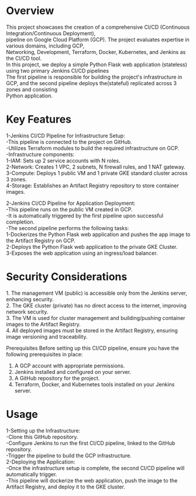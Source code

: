 <h1>Overview</h1>
This project showcases the creation of a comprehensive CI/CD (Continuous Integration/Continuous Deployment), </br>
pipeline on Google Cloud Platform (GCP). The project evaluates expertise in various domains, including GCP,</br>
Networking, Development, Terraform, Docker, Kubernetes, and Jenkins as the CI/CD tool. </br>
 In this project, we deploy a simple Python Flask web application (stateless) using two primary Jenkins CI/CD pipelines</br>
The first pipeline is responsible for building the project's infrastructure in GCP, and the second pipeline deploys the(stateful) replicated across 3 zones and consisting </br>
Python application.

<h1>Key Features</h1>
1-Jenkins CI/CD Pipeline for Infrastructure Setup:</br>
      -This pipeline is connected to the project on GitHub.</br>
      -Utilizes Terraform modules to build the required infrastructure on GCP.</br>
      -Infrastructure components:</br>
            1-IAM: Sets up 2 service accounts with N roles.</br>
            2-Network: Creates 1 VPC, 2 subnets, N firewall rules, and 1 NAT gateway.</br>
            3-Compute: Deploys 1 public VM and 1 private GKE standard cluster across 3 zones.</br>
            4-Storage: Establishes an Artifact Registry repository to store container images.</br>


 2-Jenkins CI/CD Pipeline for Application Deployment:</br>
         -This pipeline runs on the public VM created in GCP.</br>
         -It is automatically triggered by the first pipeline upon successful completion.</br>
         -The second pipeline performs the following tasks:</br>
             1-Dockerizes the Python Flask web application and pushes the app image to the Artifact Registry on GCP.</br>
             2-Deploys the Python Flask web application to the private GKE Cluster.</br>
             3-Exposes the web application using an ingress/load balancer.</br>

<h1>Security Considerations</h1>
1. The management VM (public) is accessible only from the Jenkins server, enhancing security. </br>
2. The GKE cluster (private) has no direct access to the internet, improving network security.</br>
3. The VM is used for cluster management and building/pushing container images to the Artifact Registry.</br>
4. All deployed images must be stored in the Artifact Registry, ensuring image versioning and traceability.</br>

Prerequisites</h1>
Before setting up this CI/CD pipeline, ensure you have the following prerequisites in place:</br>
1. A GCP account with appropriate permissions.</br>
2.  Jenkins installed and configured on your server.</br>
3. A GitHub repository for the project.</br>
4.  Terraform, Docker, and Kubernetes tools installed on your Jenkins server.</br>

<h1>Usage</h1>
1-Setting up the Infrastructure:</br>
-Clone this GitHub repository.</br>
-Configure Jenkins to run the first CI/CD pipeline, linked to the GitHub repository.</br>
-Trigger the pipeline to build the GCP infrastructure.</br>
2-Deploying the Application:</br>
-Once the infrastructure setup is complete, the second CI/CD pipeline will automatically trigger.</br>
-This pipeline will dockerize the web application, push the image to the Artifact Registry, and deploy it to the GKE cluster.</br>
